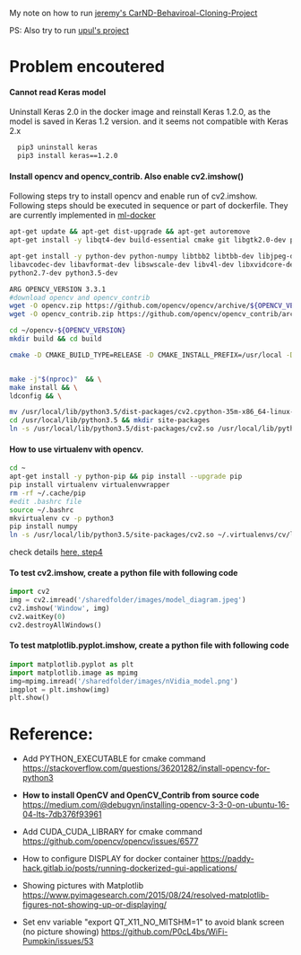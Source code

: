 My note on how to run [jeremy's CarND-Behaviroal-Cloning-Project](https://github.com/jeremy-shannon/CarND-Behavioral-Cloning-Project)

PS: Also try to run [upul's project](https://github.com/upul/Behavioral-Cloning)

# Problem encoutered

#### Cannot read Keras model 
Uninstall Keras 2.0 in the docker image and reinstall Keras 1.2.0, as the model is saved in Keras 1.2 version. and it seems not compatible with Keras 2.x

```bash
  pip3 uninstall keras
  pip3 install keras==1.2.0
```

#### Install opencv and opencv_contrib. Also enable cv2.imshow()
Following steps try to install opencv and enable run of cv2.imshow. Following steps should be executed in sequence or part of dockerfile. They are currently implemented in [ml-docker](https://github.com/usherfu/ml-docker)

```bash
apt-get update && apt-get dist-upgrade && apt-get autoremove
apt-get install -y libqt4-dev build-essential cmake git libgtk2.0-dev pkg-config libavcodec-dev libavformat-dev libswscale-dev libtbb-dev

apt-get install -y python-dev python-numpy libtbb2 libtbb-dev libjpeg-dev libpng-dev libtiff-dev libjasper-dev libdc1394-22-dev \
libavcodec-dev libavformat-dev libswscale-dev libv4l-dev libxvidcore-dev libx264-dev libgtk-3-dev libatlas-base-dev gfortran \
python2.7-dev python3.5-dev

ARG OPENCV_VERSION 3.3.1
#download opencv and opencv_contrib
wget -O opencv.zip https://github.com/opencv/opencv/archive/${OPENCV_VERSION}.zip  && unzip opencv.zip
wget -O opencv_contrib.zip https://github.com/opencv/opencv_contrib/archive/${OPENCV_VERSION}.zip && unzip opencv_contrib.zip

cd ~/opencv-${OPENCV_VERSION}
mkdir build && cd build

cmake -D CMAKE_BUILD_TYPE=RELEASE -D CMAKE_INSTALL_PREFIX=/usr/local -D WITH_TBB=ON -D BUILD_NEW_PYTHON_SUPPORT=ON -D WITH_V4L=ON -D INSTALL_C_EXAMPLES=ON -D INSTALL_PYTHON_EXAMPLES=ON -D BUILD_EXAMPLES=ON -D WITH_QT=ON -D WITH_GTK=ON -D WITH_OPENGL=ON -D CUDA_CUDA_LIBRARY=/usr/local/cuda/lib64/stubs/libcuda.so OPENCV_EXTRA_MODULES_PATH=~/opencv_contrib-${OPENCV_VERSION}/modules -D PYTHON_EXECUTABLE=/usr/bin/python3 ..


make -j"$(nproc)"  && \
make install && \
ldconfig && \

mv /usr/local/lib/python3.5/dist-packages/cv2.cpython-35m-x86_64-linux-gnu.so /usr/local/lib/python3.5/dist-packages/cv2.so
cd /usr/local/lib/python3.5 && mkdir site-packages 
ln -s /usr/local/lib/python3.5/dist-packages/cv2.so /usr/local/lib/python3.5/site-packages/cv2.so

```


#### How to use virtualenv with opencv.

```bash
cd ~
apt-get install -y python-pip && pip install --upgrade pip
pip install virtualenv virtualenvwrapper
rm -rf ~/.cache/pip
#edit .bashrc file
source ~/.bashrc
mkvirtualenv cv -p python3
pip install numpy
ln -s /usr/local/lib/python3.5/site-packages/cv2.so ~/.virtualenvs/cv/lib/python3.5/site-packages/cv2.so
```
check details [here, step4](https://medium.com/@debugvn/installing-opencv-3-3-0-on-ubuntu-16-04-lts-7db376f93961)


#### To test cv2.imshow, create a python file with following code

```python
import cv2
img = cv2.imread('/sharedfolder/images/model_diagram.jpeg')
cv2.imshow('Window', img)
cv2.waitKey(0)
cv2.destroyAllWindows()
```

#### To test matplotlib.pyplot.imshow, create a python file with following code

```python
import matplotlib.pyplot as plt
import matplotlib.image as mpimg
img=mpimg.imread('/sharedfolder/images/nVidia_model.png')
imgplot = plt.imshow(img)
plt.show()
```

# Reference:
- Add PYTHON_EXECUTABLE  for cmake command
	https://stackoverflow.com/questions/36201282/install-opencv-for-python3

- **How to install OpenCV and OpenCV_Contrib from source code**
	https://medium.com/@debugvn/installing-opencv-3-3-0-on-ubuntu-16-04-lts-7db376f93961

- Add CUDA_CUDA_LIBRARY for cmake command
	https://github.com/opencv/opencv/issues/6577

- How to configure DISPLAY for docker container
	https://paddy-hack.gitlab.io/posts/running-dockerized-gui-applications/

- Showing pictures with Matplotlib
	https://www.pyimagesearch.com/2015/08/24/resolved-matplotlib-figures-not-showing-up-or-displaying/
	
- Set env variable "export QT_X11_NO_MITSHM=1" to avoid blank screen (no picture showing)
	https://github.com/P0cL4bs/WiFi-Pumpkin/issues/53
	

